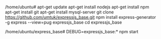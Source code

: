 /home/ubuntu#
apt-get update
apt-get install nodejs
apt-get install npm
apt-get install git
apt-get install mysql-server
git clone https://github.com/umtuk/expressjs_base.git
npm install express-generator -g
express --view=pug expressjs_base
cd expressjs_base

/home/ubuntu/express_base#
DEBUG=expressjs_base:* npm start